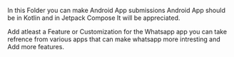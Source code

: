 In this Folder you can make Android App submissions
Android App should be in Kotlin and in Jetpack Compose It will be appreciated.

Add atleast a Feature or Customization for the Whatsapp app you can take refrence from various apps that can make whatsapp more intresting and Add more features.
